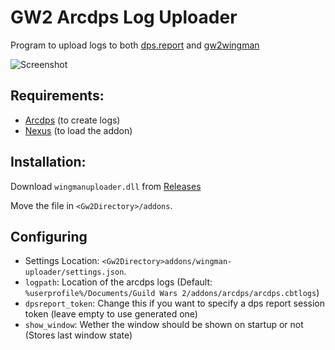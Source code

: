 # GW2 Arcdps Log Uploader

Program to upload logs to both [dps.report](https://dps.report/) and [gw2wingman](https://gw2wingman.nevermindcreations.de)

![Screenshot](https://i.imgur.com/fP1RX6F.png)

## Requirements:

- [Arcdps](https://www.deltaconnected.com/arcdps/) (to create logs)
- [Nexus](https://raidcore.gg/Nexus) (to load the addon)

## Installation:

Download `wingmanuploader.dll` from [Releases](https://github.com/belst/nexus-wingman-uploader/releases/)

Move the file in `<Gw2Directory>/addons`.

## Configuring

- Settings Location: `<Gw2Directory>addons/wingman-uploader/settings.json`.
- `logpath`: Location of the arcdps logs (Default: `%userprofile%/Documents/Guild Wars 2/addons/arcdps/arcdps.cbtlogs`)
- `dpsreport_token`: Change this if you want to specify a dps report session token (leave empty to use generated one)
- `show_window`: Wether the window should be shown on startup or not (Stores last window state)
